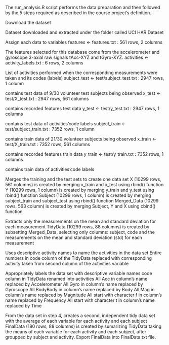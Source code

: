 The run_analysis.R script performs the data preparation and then followed by the 5 steps required as described in the course project’s definition.

Download the dataset

Dataset downloaded and extracted under the folder called UCI HAR Dataset

Assign each data to variables
features <- features.txt : 561 rows, 2 columns 

The features selected for this database come from the accelerometer and gyroscope 3-axial raw signals tAcc-XYZ and tGyro-XYZ.
activities <- activity_labels.txt : 6 rows, 2 columns 

List of activities performed when the corresponding measurements were taken and its codes (labels)
subject_test <- test/subject_test.txt : 2947 rows, 1 column 

contains test data of 9/30 volunteer test subjects being observed
x_test <- test/X_test.txt : 2947 rows, 561 columns 

contains recorded features test data
y_test <- test/y_test.txt : 2947 rows, 1 columns 

contains test data of activities’code labels
subject_train <- test/subject_train.txt : 7352 rows, 1 column 

contains train data of 21/30 volunteer subjects being observed
x_train <- test/X_train.txt : 7352 rows, 561 columns 

contains recorded features train data
y_train <- test/y_train.txt : 7352 rows, 1 columns 

contains train data of activities’code labels

Merges the training and the test sets to create one data set
X (10299 rows, 561 columns) is created by merging x_train and x_test using rbind() function
Y (10299 rows, 1 column) is created by merging y_train and y_test using rbind() function
Subject (10299 rows, 1 column) is created by merging subject_train and subject_test using rbind() function
Merged_Data (10299 rows, 563 column) is created by merging Subject, Y and X using cbind() function

Extracts only the measurements on the mean and standard deviation for each measurement
TidyData (10299 rows, 88 columns) is created by subsetting Merged_Data, selecting only columns: subject, code and the measurements on the mean and standard deviation (std) for each measurement

Uses descriptive activity names to name the activities in the data set
Entire numbers in code column of the TidyData replaced with corresponding activity taken from second column of the activities variable

Appropriately labels the data set with descriptive variable names
code column in TidyData renamed into activities
All Acc in column’s name replaced by Accelerometer
All Gyro in column’s name replaced by Gyroscope
All BodyBody in column’s name replaced by Body
All Mag in column’s name replaced by Magnitude
All start with character f in column’s name replaced by Frequency
All start with character t in column’s name replaced by Time

From the data set in step 4, creates a second, independent tidy data set with the average of each variable for each activity and each subject
FinalData (180 rows, 88 columns) is created by sumarizing TidyData taking the means of each variable for each activity and each subject, after groupped by subject and activity.
Export FinalData into FinalData.txt file.
